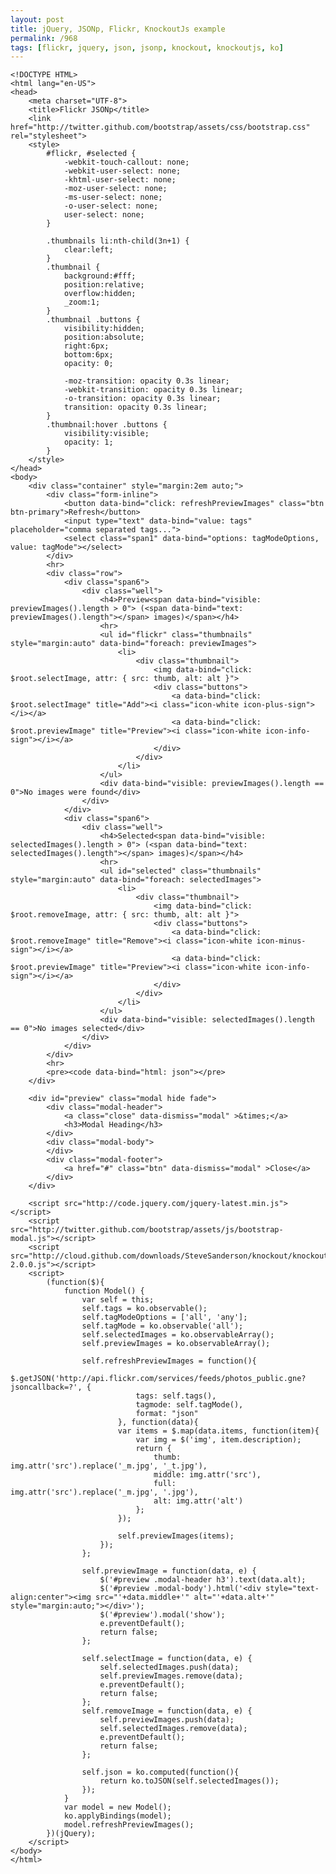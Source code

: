 ```yaml
---
layout: post
title: jQuery, JSONp, Flickr, KnockoutJs example
permalink: /968
tags: [flickr, jquery, json, jsonp, knockout, knockoutjs, ko]
---
```


    <!DOCTYPE HTML>
    <html lang="en-US">
    <head>
        <meta charset="UTF-8">
        <title>Flickr JSONp</title>
        <link href="http://twitter.github.com/bootstrap/assets/css/bootstrap.css" rel="stylesheet">
        <style>
            #flickr, #selected {
                -webkit-touch-callout: none;
                -webkit-user-select: none;
                -khtml-user-select: none;
                -moz-user-select: none;
                -ms-user-select: none;
                -o-user-select: none;
                user-select: none;
            }

            .thumbnails li:nth-child(3n+1) {
                clear:left;
            }
            .thumbnail {
                background:#fff;
                position:relative;
                overflow:hidden;
                _zoom:1;
            }
            .thumbnail .buttons {
                visibility:hidden;
                position:absolute;
                right:6px;
                bottom:6px;
                opacity: 0;

                -moz-transition: opacity 0.3s linear;
                -webkit-transition: opacity 0.3s linear;
                -o-transition: opacity 0.3s linear;
                transition: opacity 0.3s linear;
            }
            .thumbnail:hover .buttons {
                visibility:visible;
                opacity: 1;
            }
        </style>
    </head>
    <body>
        <div class="container" style="margin:2em auto;">
            <div class="form-inline">
                <button data-bind="click: refreshPreviewImages" class="btn btn-primary">Refresh</button>
                <input type="text" data-bind="value: tags" placeholder="comma separated tags...">
                <select class="span1" data-bind="options: tagModeOptions, value: tagMode"></select>
            </div>
            <hr>
            <div class="row">
                <div class="span6">
                    <div class="well">
                        <h4>Preview<span data-bind="visible: previewImages().length > 0"> (<span data-bind="text: previewImages().length"></span> images)</span></h4>
                        <hr>
                        <ul id="flickr" class="thumbnails" style="margin:auto" data-bind="foreach: previewImages">
                            <li>
                                <div class="thumbnail">
                                    <img data-bind="click: $root.selectImage, attr: { src: thumb, alt: alt }">
                                    <div class="buttons">
                                        <a data-bind="click: $root.selectImage" title="Add"><i class="icon-white icon-plus-sign"></i></a>
                                        <a data-bind="click: $root.previewImage" title="Preview"><i class="icon-white icon-info-sign"></i></a>
                                    </div>
                                </div>
                            </li>
                        </ul>
                        <div data-bind="visible: previewImages().length == 0">No images were found</div>
                    </div>
                </div>
                <div class="span6">
                    <div class="well">
                        <h4>Selected<span data-bind="visible: selectedImages().length > 0"> (<span data-bind="text: selectedImages().length"></span> images)</span></h4>
                        <hr>
                        <ul id="selected" class="thumbnails" style="margin:auto" data-bind="foreach: selectedImages">
                            <li>
                                <div class="thumbnail">
                                    <img data-bind="click: $root.removeImage, attr: { src: thumb, alt: alt }">
                                    <div class="buttons">
                                        <a data-bind="click: $root.removeImage" title="Remove"><i class="icon-white icon-minus-sign"></i></a>
                                        <a data-bind="click: $root.previewImage" title="Preview"><i class="icon-white icon-info-sign"></i></a>
                                    </div>
                                </div>
                            </li>
                        </ul>
                        <div data-bind="visible: selectedImages().length == 0">No images selected</div>
                    </div>
                </div>
            </div>
            <hr>
            <pre><code data-bind="html: json"></pre>
        </div>

        <div id="preview" class="modal hide fade">
            <div class="modal-header">
                <a class="close" data-dismiss="modal" >&times;</a>
                <h3>Modal Heading</h3>
            </div>
            <div class="modal-body">
            </div>
            <div class="modal-footer">
                <a href="#" class="btn" data-dismiss="modal" >Close</a>
            </div>
        </div>

        <script src="http://code.jquery.com/jquery-latest.min.js"></script>
        <script src="http://twitter.github.com/bootstrap/assets/js/bootstrap-modal.js"></script>
        <script src="http://cloud.github.com/downloads/SteveSanderson/knockout/knockout-2.0.0.js"></script>
        <script>
            (function($){
                function Model() {
                    var self = this;
                    self.tags = ko.observable();
                    self.tagModeOptions = ['all', 'any'];
                    self.tagMode = ko.observable('all');
                    self.selectedImages = ko.observableArray();
                    self.previewImages = ko.observableArray();

                    self.refreshPreviewImages = function(){
                        $.getJSON('http://api.flickr.com/services/feeds/photos_public.gne?jsoncallback=?', {
                                tags: self.tags(),
                                tagmode: self.tagMode(),
                                format: "json"
                            }, function(data){
                            var items = $.map(data.items, function(item){
                                var img = $('img', item.description);
                                return {
                                    thumb: img.attr('src').replace('_m.jpg', '_t.jpg'),
                                    middle: img.attr('src'),
                                    full: img.attr('src').replace('_m.jpg', '.jpg'),
                                    alt: img.attr('alt')
                                };
                            });

                            self.previewImages(items);
                        });
                    };

                    self.previewImage = function(data, e) {
                        $('#preview .modal-header h3').text(data.alt);
                        $('#preview .modal-body').html('<div style="text-align:center"><img src="'+data.middle+'" alt="'+data.alt+'" style="margin:auto;"></div>');
                        $('#preview').modal('show');
                        e.preventDefault();
                        return false;
                    };

                    self.selectImage = function(data, e) {
                        self.selectedImages.push(data);
                        self.previewImages.remove(data);
                        e.preventDefault();
                        return false;
                    };
                    self.removeImage = function(data, e) {
                        self.previewImages.push(data);
                        self.selectedImages.remove(data);
                        e.preventDefault();
                        return false;
                    };

                    self.json = ko.computed(function(){
                        return ko.toJSON(self.selectedImages());
                    });
                }
                var model = new Model();
                ko.applyBindings(model);
                model.refreshPreviewImages();
            })(jQuery);
        </script>
    </body>
    </html>
